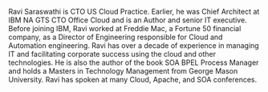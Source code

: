 Ravi Saraswathi is CTO US Cloud Practice. Earlier, he was Chief Architect at IBM NA GTS CTO Office Cloud and is an Author and senior IT executive. Before joining IBM, Ravi worked at Freddie Mac, a Fortune 50 financial company, as a Director of Engineering responsible for Cloud and Automation engineering. Ravi has over a decade of experience in managing IT and facilitating corporate success using the cloud and other technologies. He is also the author of the book SOA BPEL Process Manager and holds a Masters in Technology Management from George Mason University. Ravi has spoken at many Cloud, Apache, and SOA conferences.
